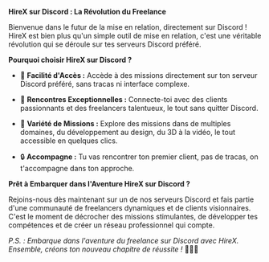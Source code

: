 **HireX sur Discord : La Révolution du Freelance**

Bienvenue dans le futur de la mise en relation, directement sur Discord ! HireX est bien plus qu'un simple outil de mise en relation, c'est une véritable révolution qui se déroule sur tes serveurs Discord préféré.

**Pourquoi choisir HireX sur Discord ?**

- 🌟 **Facilité d'Accès :** Accède à des missions directement sur ton serveur Discord préféré, sans tracas ni interface complexe.

- 🤝 **Rencontres Exceptionnelles :** Connecte-toi avec des clients passionnants et des freelancers talentueux, le tout sans quitter Discord.

- 💼 **Variété de Missions :** Explore des missions dans de multiples domaines, du développement au design, du 3D à la vidéo, le tout accessible en quelques clics.

- 🔒 **Accompagne :** Tu vas rencontrer ton premier client, pas de tracas, on t'accompagne dans ton approche.

**Prêt à Embarquer dans l'Aventure HireX sur Discord ?**

Rejoins-nous dès maintenant sur un de nos serveurs Discord et fais partie d'une communauté de freelancers dynamiques et de clients visionnaires. 
C'est le moment de décrocher des missions stimulantes, de développer tes compétences et de créer un réseau professionnel qui compte.

*P.S. : Embarque dans l'aventure du freelance sur Discord avec HireX. Ensemble, créons ton nouveau chapitre de réussite !* 🌟💼🚀
